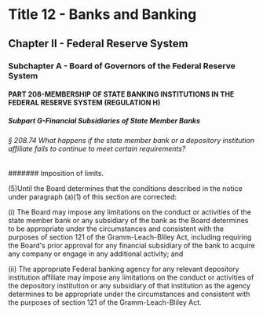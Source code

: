 
# Title 12 - Banks and Banking
## Chapter II - Federal Reserve System
### Subchapter A - Board of Governors of the Federal Reserve System
#### PART 208-MEMBERSHIP OF STATE BANKING INSTITUTIONS IN THE FEDERAL RESERVE SYSTEM (REGULATION H)
##### Subpart G-Financial Subsidiaries of State Member Banks
###### § 208.74 What happens if the state member bank or a depository institution affiliate fails to continue to meet certain requirements?
####### Imposition of limits.

(5)Until the Board determines that the conditions described in the notice under paragraph (a)(1) of this section are corrected:

(i) The Board may impose any limitations on the conduct or activities of the state member bank or any subsidiary of the bank as the Board determines to be appropriate under the circumstances and consistent with the purposes of section 121 of the Gramm-Leach-Bliley Act, including requiring the Board's prior approval for any financial subsidiary of the bank to acquire any company or engage in any additional activity; and

(ii) The appropriate Federal banking agency for any relevant depository institution affiliate may impose any limitations on the conduct or activities of the depository institution or any subsidiary of that institution as the agency determines to be appropriate under the circumstances and consistent with the purposes of section 121 of the Gramm-Leach-Bliley Act.
